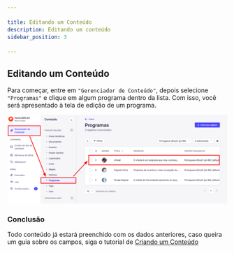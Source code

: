 ```yaml
---

title: Editando um Conteúdo
description: Editando um conteúdo
sidebar_position: 3

---
```



## Editando um Conteúdo

Para começar, entre em `"Gerenciador de Conteúdo"`, depois selecione `"Programas"` e clique em algum programa dentro da lista. Com isso, você será apresentado à tela de edição de um programa.

![Alt text](images/editing-program.png)

### Conclusão

Todo conteúdo já estará preenchido com os dados anteriores, caso queira um guia sobre os campos, siga o tutorial de [Criando um Conteúdo](#criando-conteúdo)
